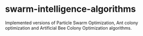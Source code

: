 # swarm-intelligence-algorithms
Implemented versions of Particle Swarm Optimization, Ant colony optimization and Artificial Bee Colony Optimization algorithms. 
